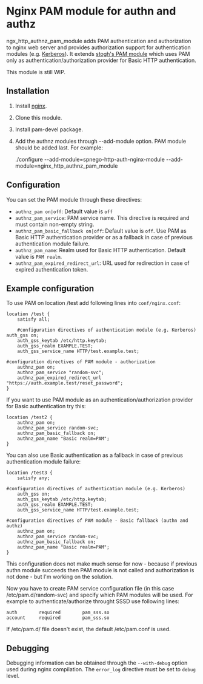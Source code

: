 Nginx PAM module for authn and authz
=================================
ngx_http_authnz_pam_module adds PAM authentication and authorization to nginx web server and provides authorization support for authentication modules (e.g. [Kerberos](https://github.com/stnoonan/spnego-http-auth-nginx-module)).
It extends [stogh's PAM module](https://github.com/stogh/ngx_http_auth_pam_module) which uses PAM only as authentication/authorization provider for Basic HTTP authentication.

This module is still WIP.


Installation
-------------
1. Install [nginx](http://wiki.nginx.org/Install).
1. Clone this module.
1. Install pam-devel package.
1. Add the authnz modules through --add-module option. PAM module should be added last. For example:

	./configure --add-module=spnego-http-auth-nginx-module --add-module=nginx_http_authnz_pam_module


Configuration
-------------
You can set the PAM module through these directives:
* `authnz_pam on|off`: Default value is `off`
* `authnz_pam_service`: PAM service name. This directive is required and must contain non-empty string.
* `authnz_pam_basic_fallback on|off`: Default value is `off`. Use PAM as Basic HTTP authentication provider or as a fallback in case of previous authentication module failure. 
* `authnz_pam_name`: Realm used for Basic HTTP authentication. Default value is `PAM realm`.
* `authnz_pam_expired_redirect_url`: URL used for redirection in case of expired authentication token.


Example configuration
-------------
To use PAM on location /test add following lines into `conf/nginx.conf`:

    location /test {
        satisfy all;

        #configuration directives of authentication module (e.g. Kerberos)
	auth_gss on;
        auth_gss_keytab /etc/http.keytab;
        auth_gss_realm EXAMPLE.TEST;
        auth_gss_service_name HTTP/test.example.test;

	#configuration directives of PAM module - authorization
        authnz_pam on;
        authnz_pam_service "random-svc";
        authnz_pam_expired_redirect_url "https://auth.example.test/reset_password";
    }


If you want to use PAM module as an authentication/authorization provider for Basic authentication try this:

    location /test2 {
        authnz_pam on;
        authnz_pam_service random-svc;
        authnz_pam_basic_fallback on;
        authnz_pam_name "Basic realm=PAM";
    }


You can also use Basic authentication as a fallback in case of previous authentication module failure:

    location /test3 {
        satisfy any;

	#configuration directives of authentication module (e.g. Kerberos)
        auth_gss on;
        auth_gss_keytab /etc/http.keytab;
        auth_gss_realm EXAMPLE.TEST;
        auth_gss_service_name HTTP/test.example.test;

	#configuration directives of PAM module - Basic fallback (authn and authz)
        authnz_pam on;
        authnz_pam_service random-svc;
        authnz_pam_basic_fallback on;
        authnz_pam_name "Basic realm=PAM";
    }


This configuration does not make much sense for now - because if previous authn module succeeds then PAM module is not called and authorization is not done - but I'm working on the solution.


Now you have to create PAM service configuration file (in this case /etc/pam.d/random-svc) and specify which PAM modules will be used. For example to authenticate/authorize throught SSSD use following lines:

    auth        required        pam_sss.so
    account     required        pam_sss.so

If /etc/pam.d/<service name> file doesn't exist, the default /etc/pam.conf is used.

Debugging
-------------
Debugging information can be obtained through the `--with-debug` option used during nginx compilation. The `error_log` directive must be set to `debug` level.
